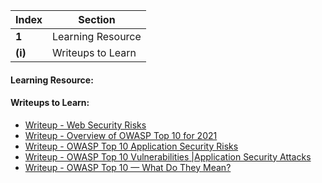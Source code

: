 Index | Section
---   | ---
**1** | Learning Resource
**(i)** | Writeups to Learn





#### Learning Resource:



#### Writeups to Learn:

  * [Writeup - Web Security Risks](https://medium.com/swlh/web-security-risks-a0b999c3c26e)
  * [Writeup - Overview of OWASP Top 10 for 2021](https://medium.com/@_andrewlong/overview-of-owasp-top-10-for-2021-a1deae5d8052)
  * [Writeup - OWASP Top 10 Application Security Risks](https://medium.com/databulls/owasp-top-10-application-security-risks-20a035919fe2)
  * [Writeup - OWASP Top 10 Vulnerabilities |Application Security Attacks](https://thecyphere.medium.com/owasp-top-10-vulnerabilities-and-examples-d4177ef25d8c)
  * [Writeup - OWASP Top 10 — What Do They Mean?](https://synackodes.medium.com/owasp-top-10-what-do-they-mean-8be0575c506a)
 

